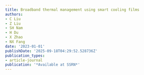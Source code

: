 ```yaml
---
title: Broadband thermal management using smart cooling films
authors:
- C Liu
- Z Liu
- SH Nam
- H Du
- X Zhao
- NX Fang
date: '2023-01-01'
publishDate: '2025-09-18T04:29:52.528736Z'
publication_types:
- article-journal
publication: '*Available at SSRN*'
---
```

